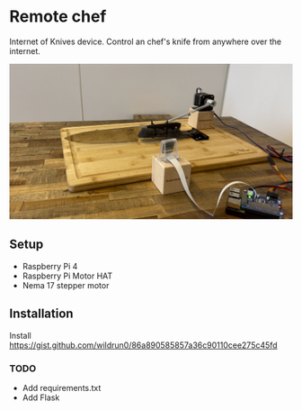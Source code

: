# Remote chef

Internet of Knives device. Control an chef's knife from anywhere over the internet.

![Remote chef keukenmes](https://github.com/timvaniersel/remote-chef/blob/main/assets/rpi-chef.jpg?raw=true)


## Setup
- Raspberry Pi 4
- Raspberry Pi Motor HAT
- Nema 17 stepper motor


## Installation

Install https://gist.github.com/wildrun0/86a890585857a36c90110cee275c45fd

### TODO
- Add requirements.txt
- Add Flask
